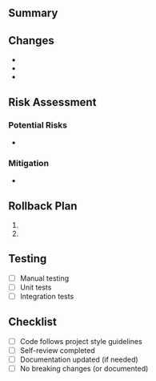 ## Summary

<!-- Briefly describe what this PR does -->

## Changes

<!-- List main changes made in this PR -->

-
-
-

## Risk Assessment

### Potential Risks

<!-- List any risks introduced by these changes -->

-

### Mitigation

<!-- How are these risks mitigated? -->

-

## Rollback Plan

<!-- How to rollback if issues arise in production -->

1.
2.

## Testing

<!-- How was this tested? -->

- [ ] Manual testing
- [ ] Unit tests
- [ ] Integration tests

## Checklist

- [ ] Code follows project style guidelines
- [ ] Self-review completed
- [ ] Documentation updated (if needed)
- [ ] No breaking changes (or documented)
